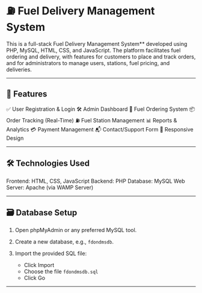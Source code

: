# ⛽ Fuel Delivery Management System

This is a full-stack Fuel Delivery Management System** developed using PHP, MySQL, HTML, CSS, and JavaScript. The platform facilitates fuel ordering and delivery, with features for customers to place and track orders, and for administrators to manage users, stations, fuel pricing, and deliveries.

---

## 🚀 Features

✅ User Registration & Login
🛠️ Admin Dashboard
🛒 Fuel Ordering System
📦 Order Tracking (Real-Time)
⛽ Fuel Station Management
📊 Reports & Analytics
💳 Payment Management
📬 Contact/Support Form
📱 Responsive Design

---

## 🛠️ Technologies Used

Frontend: HTML, CSS, JavaScript
Backend: PHP
Database: MySQL
Web Server: Apache (via WAMP Server)

---

## 🗃️ Database Setup

1. Open phpMyAdmin or any preferred MySQL tool.
2. Create a new database, e.g., `fdondmsdb`.
3. Import the provided SQL file:

   * Click Import
   * Choose the file `fdondmsdb.sql`
   * Click Go

---




